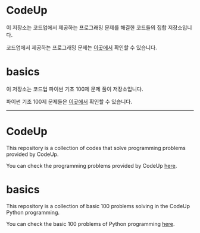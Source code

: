 # CodeUp

이 저장소는 코드업에서 제공하는 프로그래밍 문제를 해결한 코드들의 집합 저장소입니다.

코드업에서 제공하는 프로그래밍 문제는 [이곳에서](https://codeup.kr/index.php) 확인할 수 있습니다.

# basics

이 저장소는 코드업 파이썬 기초 100제 문제 풀이 저장소입니다.

파이썬 기초 100제 문제들은 [이곳에서](https://codeup.kr/problemsetsol.php?psid=33) 확인할 수 있습니다.


---

# CodeUp

This repository is a collection of codes that solve programming problems provided by CodeUp.

You can check the programming problems provided by CodeUp [here](https://codeup.kr/index.php).

# basics

This repository is a collection of basic 100 problems solving in the CodeUp Python programming.

You can check the basic 100 problems of Python programming [here](https://codeup.kr/problemsetsol.php?psid=33).

